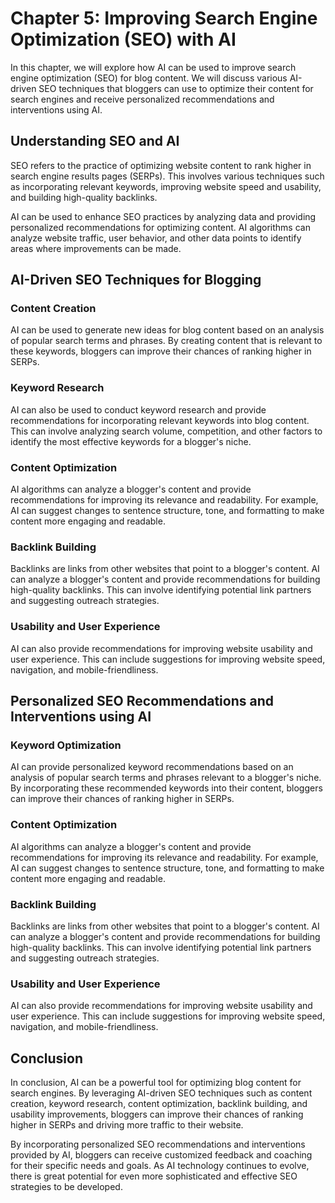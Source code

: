 Chapter 5: Improving Search Engine Optimization (SEO) with AI
=============================================================

In this chapter, we will explore how AI can be used to improve search engine optimization (SEO) for blog content. We will discuss various AI-driven SEO techniques that bloggers can use to optimize their content for search engines and receive personalized recommendations and interventions using AI.

Understanding SEO and AI
------------------------

SEO refers to the practice of optimizing website content to rank higher in search engine results pages (SERPs). This involves various techniques such as incorporating relevant keywords, improving website speed and usability, and building high-quality backlinks.

AI can be used to enhance SEO practices by analyzing data and providing personalized recommendations for optimizing content. AI algorithms can analyze website traffic, user behavior, and other data points to identify areas where improvements can be made.

AI-Driven SEO Techniques for Blogging
-------------------------------------

### Content Creation

AI can be used to generate new ideas for blog content based on an analysis of popular search terms and phrases. By creating content that is relevant to these keywords, bloggers can improve their chances of ranking higher in SERPs.

### Keyword Research

AI can also be used to conduct keyword research and provide recommendations for incorporating relevant keywords into blog content. This can involve analyzing search volume, competition, and other factors to identify the most effective keywords for a blogger's niche.

### Content Optimization

AI algorithms can analyze a blogger's content and provide recommendations for improving its relevance and readability. For example, AI can suggest changes to sentence structure, tone, and formatting to make content more engaging and readable.

### Backlink Building

Backlinks are links from other websites that point to a blogger's content. AI can analyze a blogger's content and provide recommendations for building high-quality backlinks. This can involve identifying potential link partners and suggesting outreach strategies.

### Usability and User Experience

AI can also provide recommendations for improving website usability and user experience. This can include suggestions for improving website speed, navigation, and mobile-friendliness.

Personalized SEO Recommendations and Interventions using AI
-----------------------------------------------------------

### Keyword Optimization

AI can provide personalized keyword recommendations based on an analysis of popular search terms and phrases relevant to a blogger's niche. By incorporating these recommended keywords into their content, bloggers can improve their chances of ranking higher in SERPs.

### Content Optimization

AI algorithms can analyze a blogger's content and provide recommendations for improving its relevance and readability. For example, AI can suggest changes to sentence structure, tone, and formatting to make content more engaging and readable.

### Backlink Building

Backlinks are links from other websites that point to a blogger's content. AI can analyze a blogger's content and provide recommendations for building high-quality backlinks. This can involve identifying potential link partners and suggesting outreach strategies.

### Usability and User Experience

AI can also provide recommendations for improving website usability and user experience. This can include suggestions for improving website speed, navigation, and mobile-friendliness.

Conclusion
----------

In conclusion, AI can be a powerful tool for optimizing blog content for search engines. By leveraging AI-driven SEO techniques such as content creation, keyword research, content optimization, backlink building, and usability improvements, bloggers can improve their chances of ranking higher in SERPs and driving more traffic to their website.

By incorporating personalized SEO recommendations and interventions provided by AI, bloggers can receive customized feedback and coaching for their specific needs and goals. As AI technology continues to evolve, there is great potential for even more sophisticated and effective SEO strategies to be developed.


